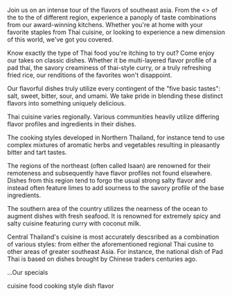 Join us on an intense tour of the flavors of southeast asia. From the <<description of food>> of the <region> to the <other thing> of different region, experience a panoply of taste combinations from our award-winning kitchens. Whether you're at home with your favorite staples from Thai cuisine, or looking to experience a new dimension of this world, we've got you covered.

Know exactly the type of Thai food you're itching to try out? Come enjoy our takes on classic dishes.
Whether it be multi-layered flavor profile of a pad thai, the savory creaminess of thai-style curry,
or a truly refreshing fried rice, our renditions of the favorites won't disappoint.

Our flavorful dishes truly utilize every contingent of the "five basic tastes": salt, sweet, bitter, sour, and umami. We take pride in blending these distinct flavors into something uniquely delicious.

Thai cuisine varies regionally. Various communities heavily utilize differing flavor profiles and ingredients in their dishes.

The cooking styles developed in Northern Thailand, for instance tend to use complex mixtures of aromatic herbs and vegetables resulting in pleasantly bitter and tart tastes.

The regions of the northeast (often called Isaan) are renowned for their remoteness and subsequently have flavor profiles not found elsewhere. Dishes from this region tend to forgo the usual strong salty flavor and instead often feature limes to add sourness to the savory profile of the base ingredients.

The southern area of the country utilizes the nearness of the ocean to augment dishes with fresh seafood. It is renowned for extremely spicy and salty cuisine featuring curry with coconut milk.

Central Thailand's cuisine is most accurately descsribed as a combination of various styles: from either the aforementioned regional Thai cusine to other areas of greater southeast Asia. For instance, the national dish of Pad Thai is based on dishes brought by Chinese traders centuries ago.

...Our specials

cuisine
food
cooking style
dish
flavor
